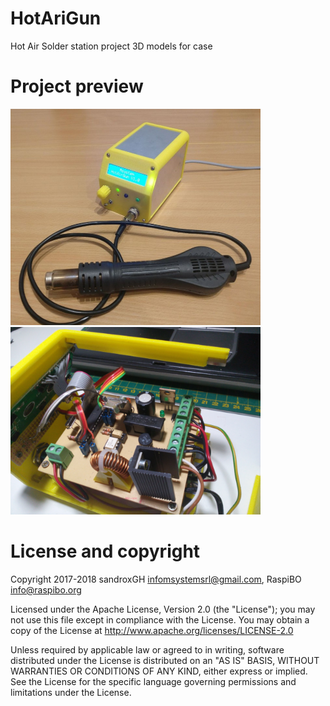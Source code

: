 HotAriGun
===================== 
Hot Air Solder station project
3D models for case

Project preview
=====================
<img src="2017-03-02_230642.jpg" width="400">

<img src="IMG_20160209_210410.jpg" width="400">

License and copyright
=====================

Copyright 2017-2018 sandroxGH infomsystemsrl@gmail.com, RaspiBO info@raspibo.org

Licensed under the Apache License, Version 2.0 (the "License"); you may not use this file except in compliance with the License. You may obtain a copy of the License at http://www.apache.org/licenses/LICENSE-2.0

Unless required by applicable law or agreed to in writing, software distributed under the License is distributed on an "AS IS" BASIS, WITHOUT WARRANTIES OR CONDITIONS OF ANY KIND, either express or implied. See the License for the specific language governing permissions and limitations under the License.
